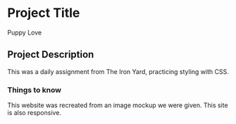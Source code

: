 # Project Title

Puppy Love

## Project Description

This was a daily assignment from The Iron Yard, practicing styling with CSS.

### Things to know

This website was recreated from an image mockup we were given. This site is also responsive.
